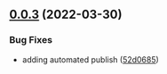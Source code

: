 ## [0.0.3](https://github.com/SpringRole/logger/compare/v0.0.2...v0.0.3) (2022-03-30)


### Bug Fixes

* adding automated publish ([52d0685](https://github.com/SpringRole/logger/commit/52d0685e620db92d19d9e389f8d39aa510879bc6))

